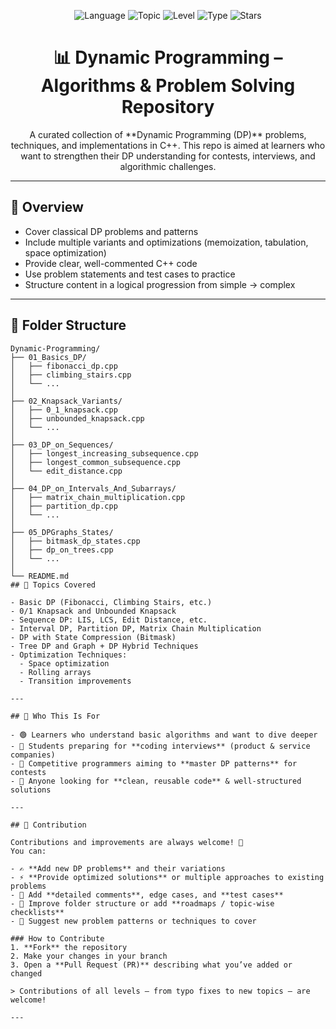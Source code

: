 <p align="center">
  <img src="https://img.shields.io/badge/Language-C++-blue.svg" alt="Language">
  <img src="https://imgields.io/badge/Topic-Dynamic%20Programming-green.svg" alt="Topic">
  <img src="https://img.shields.io/badge/Level-Intermediate%20%2F%20Advanced-orange.svg" alt="Level">
  <img src="https://img.shields.io/badge/Type-Educational%20%7C%20Interview%20Prep-red.svg" alt="Type">
  <img src="https://img.shields.io/github/stars/rrajudepository/Dynamic-Programming.svg?style=social" alt="Stars">
</p>

<h1 align="center">📊 Dynamic Programming – Algorithms & Problem Solving Repository</h1>

<p align="center">
  A curated collection of **Dynamic Programming (DP)** problems, techniques, and implementations in C++.  
  This repo is aimed at learners who want to strengthen their DP understanding for contests, interviews, and algorithmic challenges.
</p>

---

## 📌 Overview

- Cover classical DP problems and patterns  
- Include multiple variants and optimizations (memoization, tabulation, space optimization)  
- Provide clear, well-commented C++ code  
- Use problem statements and test cases to practice  
- Structure content in a logical progression from simple → complex

---

## 🧭 Folder Structure

```plaintext
Dynamic-Programming/
├── 01_Basics_DP/
│   ├── fibonacci_dp.cpp
│   ├── climbing_stairs.cpp
│   └── ...
│
├── 02_Knapsack_Variants/
│   ├── 0_1_knapsack.cpp
│   ├── unbounded_knapsack.cpp
│   └── ...
│
├── 03_DP_on_Sequences/
│   ├── longest_increasing_subsequence.cpp
│   ├── longest_common_subsequence.cpp
│   └── edit_distance.cpp
│
├── 04_DP_on_Intervals_And_Subarrays/
│   ├── matrix_chain_multiplication.cpp
│   ├── partition_dp.cpp
│   └── ...
│
├── 05_DPGraphs_States/
│   ├── bitmask_dp_states.cpp
│   ├── dp_on_trees.cpp
│   └── ...
│
└── README.md
## 🧠 Topics Covered

- Basic DP (Fibonacci, Climbing Stairs, etc.)
- 0/1 Knapsack and Unbounded Knapsack
- Sequence DP: LIS, LCS, Edit Distance, etc.
- Interval DP, Partition DP, Matrix Chain Multiplication
- DP with State Compression (Bitmask)
- Tree DP and Graph + DP Hybrid Techniques
- Optimization Techniques:
  - Space optimization
  - Rolling arrays
  - Transition improvements

---

## 👥 Who This Is For

- 🟢 Learners who understand basic algorithms and want to dive deeper  
- 🎯 Students preparing for **coding interviews** (product & service companies)  
- 🧠 Competitive programmers aiming to **master DP patterns** for contests  
- 📝 Anyone looking for **clean, reusable code** & well-structured solutions

---

## 🤝 Contribution

Contributions and improvements are always welcome! 🙌  
You can:

- ✍️ **Add new DP problems** and their variations  
- ⚡ **Provide optimized solutions** or multiple approaches to existing problems  
- 📝 Add **detailed comments**, edge cases, and **test cases**  
- 🧭 Improve folder structure or add **roadmaps / topic-wise checklists**  
- 🧠 Suggest new problem patterns or techniques to cover

### How to Contribute
1. **Fork** the repository  
2. Make your changes in your branch  
3. Open a **Pull Request (PR)** describing what you’ve added or changed  

> Contributions of all levels — from typo fixes to new topics — are welcome!

---

